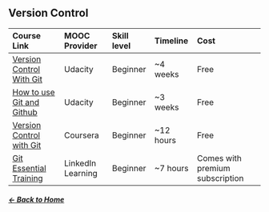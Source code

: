 ## __Version Control__

| Course Link| MOOC Provider| Skill level | Timeline | Cost
  |:--------|:-------------|:-------------|:-------------|:-------------|
  | [Version Control With Git](https://www.udacity.com/course/version-control-with-git--ud123)| Udacity | Beginner | ~4 weeks | Free |
  | [How to use Git and Github](https://www.udacity.com/course/how-to-use-git-and-github--ud775)| Udacity | Beginner | ~3 weeks | Free |
  | [Version Control with Git](https://www.coursera.org/learn/version-control-with-git)| Coursera | Beginner | ~12 hours | Free |
  | [Git Essential Training](https://www.linkedin.com/learning/git-essential-training)| LinkedIn Learning | Beginner | ~7 hours | Comes with premium subscription |

##### [← Back to Home ](https://github.com/Tapia17/awesome-moocs#awesome-moocs-)
